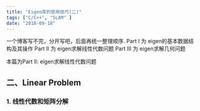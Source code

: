 ```yaml
---
title: "Eigen库的使用技巧(二)"
tags: ["C/C++", "SLAM" ]
date: "2018-09-18"
---
```


一个博客写不完，分开写吧，后面再统一整理顺序.
Part I   为 eigen的基本数据结构及其操作
Part II  为 eigen求解线性代数问题
Part III 为 eigen求解几何问题

本篇为Part II: eigen求解线性代数问题
<!--more-->
## 二、Linear Problem
### 1. 线性代数和矩阵分解
